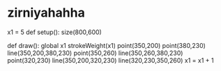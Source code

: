 # zirniyahahha
x1 = 5
def setup():
    size(800,600)
    
def draw():
    global x1
    strokeWeight(x1)
    point(350,200)
    point(380,230)
    line(350,200,380,230)
    point(350,260)
    line(350,260,380,230)
    point(320,230)
    line(350,200,320,230)
    line(320,230,350,260)
    x1 = x1 + 1

